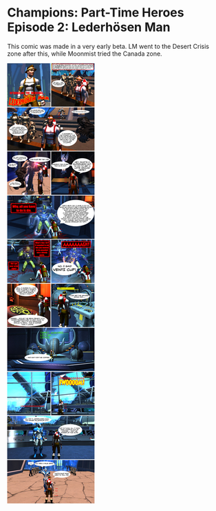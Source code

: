 # Champions: Part-Time Heroes Episode 2: Lederhösen Man

This comic was made in a very early beta. LM went to the Desert Crisis zone after this, while Moonmist tried the Canada zone.

![Lederhosen Man](../uploads/2009/08/champions2.jpg "Lederhosen Man")
